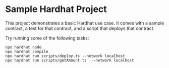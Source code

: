 # Sample Hardhat Project

This project demonstrates a basic Hardhat use case. It comes with a sample contract, a test for that contract, and a script that deploys that contract.

Try running some of the following tasks:

```shell
npx hardhat node
npx hardhat compile
npx hardhat run scripts/deploy.ts --network localhost
npx hardhat run scripts/getAmount.ts  --network localhost
```
